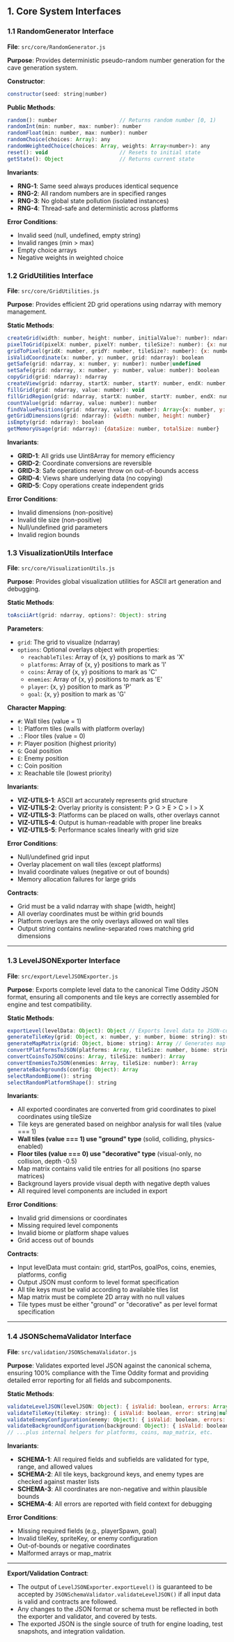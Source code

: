 ## 1. Core System Interfaces

### 1.1 RandomGenerator Interface

**File**: `src/core/RandomGenerator.js`

**Purpose**: Provides deterministic pseudo-random number generation for the cave generation system.

**Constructor**:
```javascript
constructor(seed: string|number)
```

**Public Methods**:
```javascript
random(): number                    // Returns random number [0, 1)
randomInt(min: number, max: number): number
randomFloat(min: number, max: number): number
randomChoice(choices: Array): any
randomWeightedChoice(choices: Array, weights: Array<number>): any
reset(): void                       // Resets to initial state
getState(): Object                  // Returns current state
```

**Invariants**:
- **RNG-1**: Same seed always produces identical sequence
- **RNG-2**: All random numbers are in specified ranges
- **RNG-3**: No global state pollution (isolated instances)
- **RNG-4**: Thread-safe and deterministic across platforms

**Error Conditions**:
- Invalid seed (null, undefined, empty string)
- Invalid ranges (min > max)
- Empty choice arrays
- Negative weights in weighted choice

### 1.2 GridUtilities Interface

**File**: `src/core/GridUtilities.js`

**Purpose**: Provides efficient 2D grid operations using ndarray with memory management.

**Static Methods**:
```javascript
createGrid(width: number, height: number, initialValue?: number): ndarray
pixelToGrid(pixelX: number, pixelY: number, tileSize?: number): {x: number, y: number}
gridToPixel(gridX: number, gridY: number, tileSize?: number): {x: number, y: number}
isValidCoordinate(x: number, y: number, grid: ndarray): boolean
getSafe(grid: ndarray, x: number, y: number): number|undefined
setSafe(grid: ndarray, x: number, y: number, value: number): boolean
copyGrid(grid: ndarray): ndarray
createView(grid: ndarray, startX: number, startY: number, endX: number, endY: number): ndarray
fillGrid(grid: ndarray, value: number): void
fillGridRegion(grid: ndarray, startX: number, startY: number, endX: number, endY: number, value: number): void
countValue(grid: ndarray, value: number): number
findValuePositions(grid: ndarray, value: number): Array<{x: number, y: number}>
getGridDimensions(grid: ndarray): {width: number, height: number}
isEmpty(grid: ndarray): boolean
getMemoryUsage(grid: ndarray): {dataSize: number, totalSize: number}
```

**Invariants**:
- **GRID-1**: All grids use Uint8Array for memory efficiency
- **GRID-2**: Coordinate conversions are reversible
- **GRID-3**: Safe operations never throw on out-of-bounds access
- **GRID-4**: Views share underlying data (no copying)
- **GRID-5**: Copy operations create independent grids

**Error Conditions**:
- Invalid dimensions (non-positive)
- Invalid tile size (non-positive)
- Null/undefined grid parameters
- Invalid region bounds

### 1.3 VisualizationUtils Interface

**File**: `src/core/VisualizationUtils.js`

**Purpose**: Provides global visualization utilities for ASCII art generation and debugging.

**Static Methods**:
```javascript
toAsciiArt(grid: ndarray, options?: Object): string
```

**Parameters**:
- `grid`: The grid to visualize (ndarray)
- `options`: Optional overlays object with properties:
  - `reachableTiles`: Array of {x, y} positions to mark as 'X'
  - `platforms`: Array of {x, y} positions to mark as 'l'
  - `coins`: Array of {x, y} positions to mark as 'C'
  - `enemies`: Array of {x, y} positions to mark as 'E'
  - `player`: {x, y} position to mark as 'P'
  - `goal`: {x, y} position to mark as 'G'

**Character Mapping**:
- `#`: Wall tiles (value = 1)
- `l`: Platform tiles (walls with platform overlay)
- `.`: Floor tiles (value = 0)
- `P`: Player position (highest priority)
- `G`: Goal position
- `E`: Enemy position
- `C`: Coin position
- `X`: Reachable tile (lowest priority)

**Invariants**:
- **VIZ-UTILS-1**: ASCII art accurately represents grid structure
- **VIZ-UTILS-2**: Overlay priority is consistent: P > G > E > C > l > X
- **VIZ-UTILS-3**: Platforms can be placed on walls, other overlays cannot
- **VIZ-UTILS-4**: Output is human-readable with proper line breaks
- **VIZ-UTILS-5**: Performance scales linearly with grid size

**Error Conditions**:
- Null/undefined grid input
- Overlay placement on wall tiles (except platforms)
- Invalid coordinate values (negative or out of bounds)
- Memory allocation failures for large grids

**Contracts**:
- Grid must be a valid ndarray with shape [width, height]
- All overlay coordinates must be within grid bounds
- Platform overlays are the only overlays allowed on wall tiles
- Output string contains newline-separated rows matching grid dimensions

---

### 1.3 LevelJSONExporter Interface

**File**: `src/export/LevelJSONExporter.js`

**Purpose**: Exports complete level data to the canonical Time Oddity JSON format, ensuring all components and tile keys are correctly assembled for engine and test compatibility.

**Static Methods**:
```javascript
exportLevel(levelData: Object): Object // Exports level data to JSON-compliant object
generateTileKey(grid: Object, x: number, y: number, biome: string): string // Generates tile key based on neighbor analysis
generateMapMatrix(grid: Object, biome: string): Array // Generates map matrix with proper tile entries for all positions
convertPlatformsToJSON(platforms: Array, tileSize: number, biome: string, platformShape: string): Array
convertCoinsToJSON(coins: Array, tileSize: number): Array
convertEnemiesToJSON(enemies: Array, tileSize: number): Array
generateBackgrounds(config: Object): Array
selectRandomBiome(): string
selectRandomPlatformShape(): string
```

**Invariants**:
- All exported coordinates are converted from grid coordinates to pixel coordinates using tileSize
- Tile keys are generated based on neighbor analysis for wall tiles (value === 1)
- **Wall tiles (value === 1) use "ground" type** (solid, colliding, physics-enabled)
- **Floor tiles (value === 0) use "decorative" type** (visual-only, no collision, depth -0.5)
- Map matrix contains valid tile entries for all positions (no sparse matrices)
- Background layers provide visual depth with negative depth values
- All required level components are included in export

**Error Conditions**:
- Invalid grid dimensions or coordinates
- Missing required level components
- Invalid biome or platform shape values
- Grid access out of bounds

**Contracts**:
- Input levelData must contain: grid, startPos, goalPos, coins, enemies, platforms, config
- Output JSON must conform to level format specification
- All tile keys must be valid according to available tiles list
- Map matrix must be complete 2D array with no null values
- Tile types must be either "ground" or "decorative" as per level format specification

---

### 1.4 JSONSchemaValidator Interface

**File**: `src/validation/JSONSchemaValidator.js`

**Purpose**: Validates exported level JSON against the canonical schema, ensuring 100% compliance with the Time Oddity format and providing detailed error reporting for all fields and subcomponents.

**Static Methods**:
```javascript
validateLevelJSON(levelJSON: Object): { isValid: boolean, errors: Array<string> }
validateTileKey(tileKey: string): { isValid: boolean, error: string|null }
validateEnemyConfiguration(enemy: Object): { isValid: boolean, errors: Array<string> }
validateBackgroundConfiguration(background: Object): { isValid: boolean, errors: Array<string> }
// ...plus internal helpers for platforms, coins, map_matrix, etc.
```

**Invariants**:
- **SCHEMA-1**: All required fields and subfields are validated for type, range, and allowed values
- **SCHEMA-2**: All tile keys, background keys, and enemy types are checked against master lists
- **SCHEMA-3**: All coordinates are non-negative and within plausible bounds
- **SCHEMA-4**: All errors are reported with field context for debugging

**Error Conditions**:
- Missing required fields (e.g., playerSpawn, goal)
- Invalid tileKey, spriteKey, or enemy configuration
- Out-of-bounds or negative coordinates
- Malformed arrays or map_matrix

---

**Export/Validation Contract**:
- The output of `LevelJSONExporter.exportLevel()` is guaranteed to be accepted by `JSONSchemaValidator.validateLevelJSON()` if all input data is valid and contracts are followed.
- Any changes to the JSON format or schema must be reflected in both the exporter and validator, and covered by tests.
- The exported JSON is the single source of truth for engine loading, test snapshots, and integration validation.